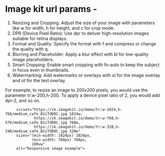 # Image kit url params -

1. Resizing and Cropping: Adjust the size of your image with parameters like w for width, h for height, and c for crop mode.
2. DPR (Device Pixel Ratio): Use dpr to deliver high-resolution images suitable for retina displays.
3. Format and Quality: Specify the format with f and compress or change the quality with q.
4. Blurring and Placeholder: Apply a blur effect with bl for low-quality image placeholders.
5. Smart Cropping: Enable smart cropping with fo-auto to keep the subject in focus even in thumbnails.
6. Watermarking: Add watermarks or overlays with oi for the image overlay and ot for the text overlay.

For example, to resize an image to 200x200 pixels, you would use the parameter tr:w-200,h-200. To apply a device pixel ratio of 2, you would add dpr-2, and so on.


``` <img src="https://ik.imagekit.io/demo/tr:w-320,h-240/medium_cafe_B1iTdD0C.jpg"
     srcset="https://ik.imagekit.io/demo/tr:w-1024,h-768/medium_cafe_B1iTdD0C.jpg 1024w,
             https://ik.imagekit.io/demo/tr:w-768,h-576/medium_cafe_B1iTdD0C.jpg 768w,
             https://ik.imagekit.io/demo/tr:w-320,h-240/medium_cafe_B1iTdD0C.jpg 320w"
     sizes="(min-width: 1024px) 1024px,
            (min-width: 768px) 768px,
            100vw"
     alt="Responsive image example">
```

